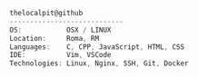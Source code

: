 ```csharp
thelocalpit@github
----------------------------
OS:           OSX / LINUX
Location:     Roma, RM
Languages:    C, CPP, JavaScript, HTML, CSS
IDE:          Vim, VSCode
Technologies: Linux, Nginx, SSH, Git, Docker
```

<!--
Frameworks:   Flutter, QT, React, Angular,
               NestJS, Node
**thelocalpit/thelocalpit** is a ✨ _special_ ✨ repository because its `README.md` (this file) appears on your GitHub profile.

Here are some ideas to get you started:

- 🔭 I’m currently working on ...
- 🌱 I’m currently learning ...
- 👯 I’m looking to collaborate on ...
- 🤔 I’m looking for help with ...
- 💬 Ask me about ...
- 📫 How to reach me: ...
- 😄 Pronouns: ...
- ⚡ Fun fact: ...
-->
